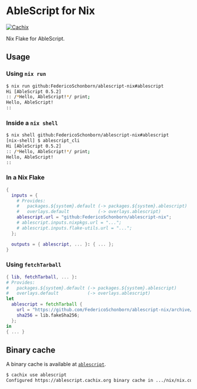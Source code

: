 # AbleScript for Nix

[![Cachix](https://github.com/FedericoSchonborn/ablescript-nix/actions/workflows/cachix.yaml/badge.svg)](https://github.com/FedericoSchonborn/ablescript-nix/actions/workflows/cachix.yaml)

Nix Flake for AbleScript.

## Usage

### Using `nix run`

```sh
$ nix run github:FedericoSchonborn/ablescript-nix#ablescript
Hi [AbleScript 0.5.2]
:: /*Hello, AbleScript!*/ print;
Hello, AbleScript!
::
```

### Inside a `nix shell`

```sh
$ nix shell github:FedericoSchonborn/ablescript-nix#ablescript
[nix-shell] $ ablescript_cli
Hi [AbleScript 0.5.2]
:: /*Hello, AbleScript!*/ print;
Hello, AbleScript!
::
```

### In a Nix Flake

```nix
{
  inputs = {
    # Provides:
    #   packages.${system}.default (-> packages.${system}.ablescript)
    #   overlays.default           (-> overlays.ablescript)
    ablescript.url = "github:FedericoSchonborn/ablescript-nix";
    # ablescript.inputs.nixpkgs.url = "...";
    # ablescript.inputs.flake-utils.url = "...";
  };

  outputs = { ablescript, ... }: { ... };
}
```

### Using `fetchTarball`

```nix
{ lib, fetchTarball, ... }:
# Provides:
#   packages.${system}.default (-> packages.${system}.ablescript)
#   overlays.default           (-> overlays.ablescript)
let
  ablescript = fetchTarball {
    url = "https://github.com/FedericoSchonborn/ablescript-nix/archive/${commitHash}.zip";
    sha256 = lib.fakeSha256;
  };
in
{ ... }
```

## Binary cache

A binary cache is available at [`ablescript`](https://app.cachix.org/cache/ablescript).

```sh
$ cachix use ablescript
Configured https://ablescript.cachix.org binary cache in .../nix/nix.conf
```

